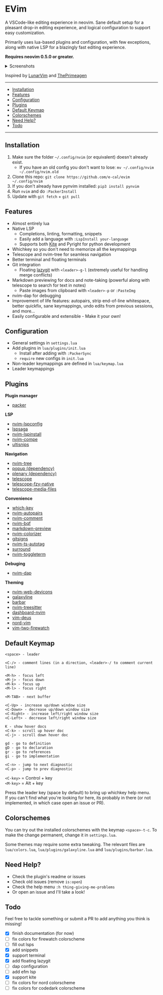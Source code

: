 <h1>EVim</h1>

A VSCode-like editing experience in neovim. Sane default setup for a pleasant
drop-in editing experience, and logical configuration to support easy
customization.

Primarily uses lua-based plugins and configuration, with few exceptions,
along with native LSP for a blazingly fast editing experience.

**Requires neovim 0.5.0 or greater.**

<details>
<summary>Screenshots</summary>

![dashboard](https://user-images.githubusercontent.com/47398876/116168679-ff34f080-a6d0-11eb-918f-3d6db514d63b.png)

![VSCode Colors](https://user-images.githubusercontent.com/47398876/116168709-11169380-a6d1-11eb-94ed-824fcb3202a9.png)

![errors](https://user-images.githubusercontent.com/47398876/116168721-183da180-a6d1-11eb-9719-34d158643da0.png)

![full](https://user-images.githubusercontent.com/47398876/116168725-1a9ffb80-a6d1-11eb-8dbb-87189b425a1a.png)

![whichkey](https://user-images.githubusercontent.com/47398876/116168730-1bd12880-a6d1-11eb-903d-72639ed2d029.png)

</details>

Inspired by [LunarVim](https://github.com/ChristianChiarulli/LunarVim) and [ThePrimeagen](https://github.com/awesome-streamers/awesome-streamerrc/tree/master/ThePrimeagen)

---
<!-- [[toc]] -->
- [Installation](#install)
- [Features](#features)
- [Configuration](#config)
- [Plugins](#plugins)
- [Default Keymap](#keys)
- [Colorschemes](#colors)
- [Need Help?](#help)
- [Todo](#todo)
---

## Installation <a name="install"></a>
1. Make sure the folder `~/.config/nvim` (or equivalent) doesn't already exist.
	- If you have an old config you don't want to lose:
	`mv ~/.config/nvim ~/.config/nvim.old`
2. Clone this repo: `git clone https://github.com/e-cal/evim ~/.config/nvim`
3. If you don't already have pynvim installed: `pip3 install pynvim`
4. Run `nvim` and do `:PackerInstall`
5. Update with `git fetch` + `git pull`

## Features <a name="features"></a>
- Almost entirely lua
- Native LSP
	- Completions, linting, formatting, snippets
	- Easily add a language with `:LspInstall your-language`
	- Supports both [Kite](https://www.kite.com) and Pyright for python
    development
- Whichkey so you don't need to memorize all the keymappings
- Telescope and nvim-tree for seamless navigation
- Better terminal and floating terminals
- Git integration
    - Floating [lazygit](https://github.com/jesseduffield/lazygit) with
    `<leader>-g-l` (extremely useful for handling merge conflicts)
- Markdown previewing for docs and note-taking (powerful along with telescope
to search for text in notes)
	- Paste images from clipboard with `<leader>-p` or `:PasteImg`
- nvim-dap for debugging
- Improvement of life features: autopairs, strip end-of-line whitespace, better
quickfix, sane keymappings, undo edits from previous sessions, and more...
- Easily configurable and extensible - Make it your own!

## Configuration <a name="config"></a>
- General settings in `settings.lua`
- Add plugins in `lua/plugins/init.lua`
	- Install after adding with `:PackerSync`
	- `require` new configs in `init.lua`
- Non-leader keymappings are defined in `lua/keymap.lua`
- Leader keymappings


## Plugins <a name="plugins"></a>
**Plugin manager**
- [packer](https://www.github.com/wbthomason/packer.nvim)

**LSP**
- [nvim-lspconfig](https://www.github.com/neovim/nvim-lspconfig)
- [lspsaga](https://www.github.com/glepnir/lspsaga.nvim)
- [nvim-lspinstall](https://www.github.com/kabouzeid/nvim-lspinstall)
- [nvim-compe](https://www.github.com/hrsh7th/nvim-compe)
- [ultisnips](https://www.github.com/SirVer/ultisnips)

**Navigation**
- [nvim-tree](https://www.github.com/kyazdani42/nvim-tree.lua)
- [popup (dependency)](https://www.github.com/nvim-lua/popup.nvim)
- [plenary (dependency)](https://www.github.com/nvim-lua/plenary.nvim)
- [telescope](https://www.github.com/nvim-telescope/telescope.nvim)
- [telescope-fzy-native](https://www.github.com/nvim-telescope/telescope-fzy-native.nvim)
- [telescope-media-files](https://www.github.com/nvim-telescope/telescope-media-files.nvim)

**Convenience**
- [which-key](https://www.github.com/folke/which-key.nvim)
- [nvim-autopairs](https://www.github.com/windwp/nvim-autopairs)
- [nvim-comment](https://www.github.com/terrortylor/nvim-comment)
- [nvim-bqf](https://www.github.com/kevinhwang91/nvim-bqf)
- [markdown-preview](https://www.github.com/iamcco/markdown-preview.nvim)
- [nvim-colorizer](https://www.github.com/norcalli/nvim-colorizer.lua)
- [gitsigns](https://www.github.com/lewis6991/gitsigns.nvim)
- [nvim-ts-autotag](https://www.github.com/windwp/nvim-ts-autotag)
- [surround](https://www.github.com/blackCauldron7/surround.nvim)
- [nvim-toggleterm](https://www.github.com/akinsho/nvim-toggleterm.lua)

**Debuging**
- [nvim-dap](https://www.github.com/mfussenegger/nvim-dap)

**Theming**
- [nvim-web-devicons](https://www.github.com/kyazdani42/nvim-web-devicons)
- [galaxyline](https://www.github.com/glepnir/galaxyline.nvim)
- [barbar](https://www.github.com/romgrk/barbar.nvim)
- [nvim-treesitter](https://www.github.com/nvim-treesitter/nvim-treesitter)
- [dashboard-nvim](https://www.github.com/glepnir/dashboard-nvim)
- [vim-deus](https://www.github.com/ajmwagar/vim-deus)
- [nord-vim](https://www.github.com/arcticicestudio/nord-vim)
- [vim-two-firewatch](https://www.github.com/rakr/vim-two-firewatch)

## Default Keymap <a name="keys"></a>
```
<space> - leader

<C-/> - comment lines (in a direction, <leader>-/ to comment current line)

<M-h> - focus left
<M-j> - focus down
<M-k> - focus up
<M-l> - focus right

<M-TAB> - next buffer

<C-Up> - increase up/down window size
<C-Down> - decrease up/down window size
<C-Right> - increase left/right window size
<C-Left> - decrease left/right window size

K - show hover docs
<C-k> - scroll up hover doc
<C-j> - scroll down hover doc

gd - go to definition
gD - go to declaration
gr - go to references
gi - go to implementation

<C-n> - jump to next diagnostic
<C-p> - jump to prev diagnostic
```
`<C-key>` = Control + key <br>
`<M-key>` = Alt + key

Press the leader key (space by default) to bring up whichkey help menu. <br>
If you can't find what you're looking for here, its probably in there
(or not implemented, in which case open an issue or PR).

## Colorschemes <a name="colors"></a>
You can try out the installed colorschemes with the keymap `<space>-t-c`. To
make the change permanent, change it in `settings.lua`.

Some themes may require some extra tweaking. The relevant files are
`lua/colors.lua`, `lua/plugins/galaxyline.lua` and `lua/plugins/barbar.lua`.

## Need Help? <a name="help"></a>
- Check the plugin's readme or issues
- Check old issues (remove `is:open`)
- Check the help menu `:h thing-giving-me-problems`
- Or open an issue and I'll take a look!

## Todo <a name="todo"></a>
Feel free to tackle something or submit a PR to add anything you think is
missing!
- [x] finish documentation (for now)
- [ ] fix colors for firewatch colorscheme
- [ ] fill out lsps
- [x] add snippets
- [x] support terminal
- [x] add floating lazygit
- [ ] dap configuration
- [ ] add efm lsp
- [x] support kite
- [ ] fix colors for nord colorscheme
- [ ] fix colors for codedark colorscheme
